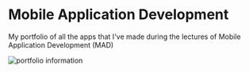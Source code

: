 # Mobile Application Development
My portfolio of all the apps that I've made during the lectures of Mobile Application Development (MAD)

![portfolio information](https://github.com/MarjoleinAardewijn/MobileApplicationDevelopment/blob/master/portfolio-information.PNG)

